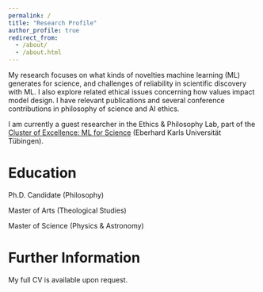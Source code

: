 ```yaml
---
permalink: /
title: "Research Profile"
author_profile: true
redirect_from: 
  - /about/
  - /about.html
---
```


My research focuses on what kinds of novelties machine learning (ML) generates for science, and challenges of reliability in scientific discovery with ML. I also explore related ethical issues concerning how values impact model design. I have relevant publications and several conference contributions in philosophy of science and AI ethics.

I am currently a guest researcher in the Ethics & Philosophy Lab, part of the [Cluster of Excellence: ML for Science](https://uni-tuebingen.de/en/research/core-research/cluster-of-excellence-machine-learning/research/research/cluster-research-groups/ethics-philosophy-lab/overview/) (Eberhard Karls Universität Tübingen).


Education
======
Ph.D. Candidate (Philosophy)

Master of Arts (Theological Studies)

Master of Science (Physics & Astronomy)

Further Information
======
My full CV is available upon request. 
